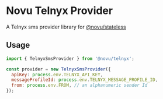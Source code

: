 # Novu Telnyx Provider

A Telnyx sms provider library for [@novu/stateless](https://github.com/khulnasoft/teleflow)

## Usage

```javascript
import { TelnyxSmsProvider } from '@novu/telnyx';

const provider = new TelnyxSmsProvider({
  apiKey: process.env.TELNYX_API_KEY,
  messageProfileId: process.env.TELNYX_MESSAGE_PROFILE_ID,
  from: process.env.FROM, // an alphanumeric sender Id 
});
```

